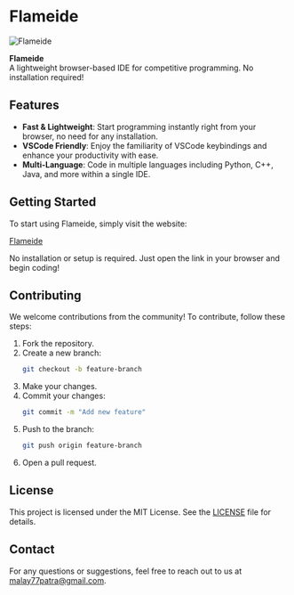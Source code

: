 # Flameide

![Flameide]([https://via.placeholder.com/1200x400.png](https://i.ibb.co/QQkXY21/Flameide.png))

**Flameide**  
A lightweight browser-based IDE for competitive programming. No installation required!

## Features

- **Fast & Lightweight**: Start programming instantly right from your browser, no need for any installation.
- **VSCode Friendly**: Enjoy the familiarity of VSCode keybindings and enhance your productivity with ease.
- **Multi-Language**: Code in multiple languages including Python, C++, Java, and more within a single IDE.

## Getting Started

To start using Flameide, simply visit the website:

[Flameide](https://flamecoders.github.io/online-ide/)

No installation or setup is required. Just open the link in your browser and begin coding!

## Contributing

We welcome contributions from the community! To contribute, follow these steps:

1. Fork the repository.
2. Create a new branch:
    ```bash
    git checkout -b feature-branch
    ```
3. Make your changes.
4. Commit your changes:
    ```bash
    git commit -m "Add new feature"
    ```
5. Push to the branch:
    ```bash
    git push origin feature-branch
    ```
6. Open a pull request.

## License

This project is licensed under the MIT License. See the [LICENSE](LICENSE) file for details.

## Contact

For any questions or suggestions, feel free to reach out to us at [malay77patra@gmail.com](mailto:malay77patra@gmail.com).
